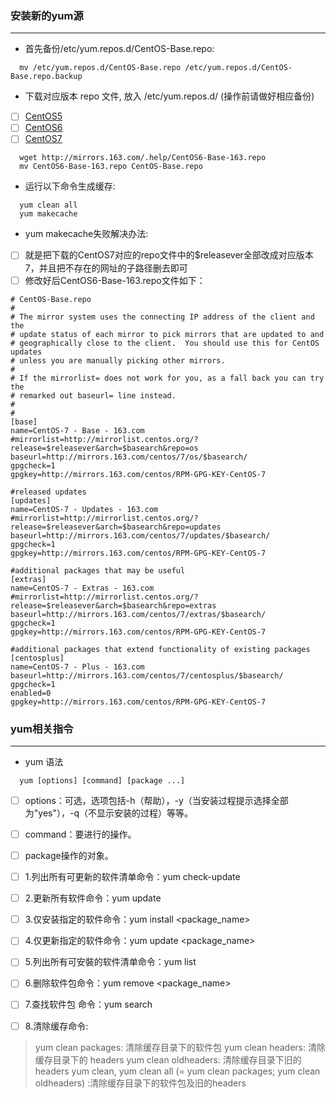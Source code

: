 ### 安装新的yum源
-------------------------------------------------------------------------------------------------------------------------------
- 首先备份/etc/yum.repos.d/CentOS-Base.repo:

```linux
  mv /etc/yum.repos.d/CentOS-Base.repo /etc/yum.repos.d/CentOS-Base.repo.backup
```

- 下载对应版本 repo 文件, 放入 /etc/yum.repos.d/ (操作前请做好相应备份)

- [ ] [CentOS5](http://mirrors.163.com/.help/CentOS5-Base-163.repo)
- [ ] [CentOS6](http://mirrors.163.com/.help/CentOS6-Base-163.repo)
- [ ] [CentOS7](http://mirrors.163.com/.help/CentOS7-Base-163.repo)

```linux
  wget http://mirrors.163.com/.help/CentOS6-Base-163.repo
  mv CentOS6-Base-163.repo CentOS-Base.repo
```

- 运行以下命令生成缓存:
```linux
  yum clean all
  yum makecache
```
- yum makecache失败解决办法:
- [ ] 就是把下载的CentOS7对应的repo文件中的$releasever全部改成对应版本7，并且把不存在的网址的子路径删去即可
- [ ] 修改好后CentOS6-Base-163.repo文件如下：
```linux
# CentOS-Base.repo
#
# The mirror system uses the connecting IP address of the client and the
# update status of each mirror to pick mirrors that are updated to and
# geographically close to the client.  You should use this for CentOS updates
# unless you are manually picking other mirrors.
#
# If the mirrorlist= does not work for you, as a fall back you can try the 
# remarked out baseurl= line instead.
#
#
[base]
name=CentOS-7 - Base - 163.com
#mirrorlist=http://mirrorlist.centos.org/?release=$releasever&arch=$basearch&repo=os
baseurl=http://mirrors.163.com/centos/7/os/$basearch/
gpgcheck=1
gpgkey=http://mirrors.163.com/centos/RPM-GPG-KEY-CentOS-7

#released updates
[updates]
name=CentOS-7 - Updates - 163.com
#mirrorlist=http://mirrorlist.centos.org/?release=$releasever&arch=$basearch&repo=updates
baseurl=http://mirrors.163.com/centos/7/updates/$basearch/
gpgcheck=1
gpgkey=http://mirrors.163.com/centos/RPM-GPG-KEY-CentOS-7

#additional packages that may be useful
[extras]
name=CentOS-7 - Extras - 163.com
#mirrorlist=http://mirrorlist.centos.org/?release=$releasever&arch=$basearch&repo=extras
baseurl=http://mirrors.163.com/centos/7/extras/$basearch/
gpgcheck=1
gpgkey=http://mirrors.163.com/centos/RPM-GPG-KEY-CentOS-7

#additional packages that extend functionality of existing packages
[centosplus]
name=CentOS-7 - Plus - 163.com
baseurl=http://mirrors.163.com/centos/7/centosplus/$basearch/
gpgcheck=1
enabled=0
gpgkey=http://mirrors.163.com/centos/RPM-GPG-KEY-CentOS-7
```
### yum相关指令
--------------------------------------------------------------------------------------------------------------------------------------
- yum 语法
```linux
  yum [options] [command] [package ...]
```
- [ ] options：可选，选项包括-h（帮助），-y（当安装过程提示选择全部为"yes"），-q（不显示安装的过程）等等。
- [ ] command：要进行的操作。
- [ ] package操作的对象。

- [ ] 1.列出所有可更新的软件清单命令：yum check-update
- [ ] 2.更新所有软件命令：yum update
- [ ] 3.仅安装指定的软件命令：yum install <package_name>
- [ ] 4.仅更新指定的软件命令：yum update <package_name>
- [ ] 5.列出所有可安裝的软件清单命令：yum list
- [ ] 6.删除软件包命令：yum remove <package_name>
- [ ] 7.查找软件包 命令：yum search <keyword>
- [ ] 8.清除缓存命令:
> yum clean packages: 清除缓存目录下的软件包
> yum clean headers: 清除缓存目录下的 headers
> yum clean oldheaders: 清除缓存目录下旧的 headers
> yum clean, yum clean all (= yum clean packages; yum clean oldheaders) :清除缓存目录下的软件包及旧的headers
